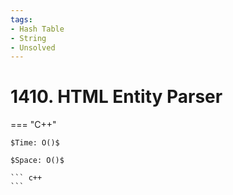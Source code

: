 ```yaml
---
tags:
- Hash Table
- String
- Unsolved
---
```



# 1410. HTML Entity Parser

=== "C++"

    $Time: O()$

    $Space: O()$

    ``` c++
    ```